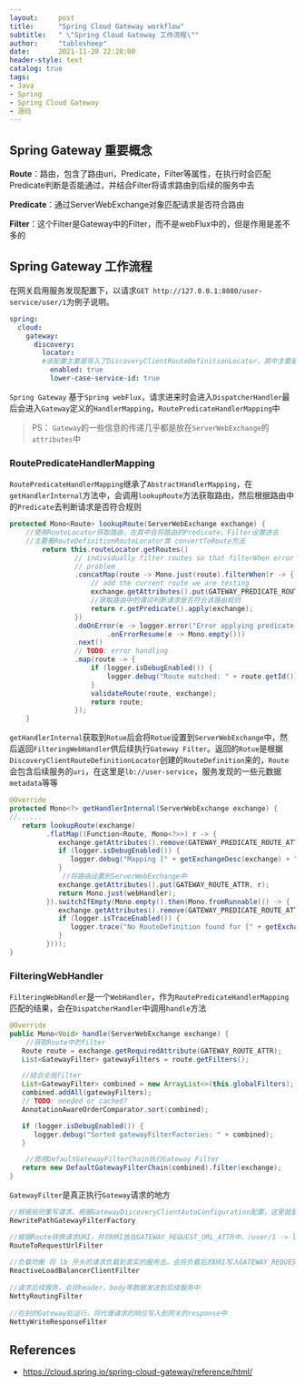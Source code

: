 ```yaml
---
layout:     post
title:      "Spring Cloud Gateway workflow"
subtitle:   " \"Spring Cloud Gateway 工作流程\""
author:     "tablesheep"
date:       2021-11-20 22:28:00
header-style: text
catalog: true
tags:
- Java
- Spring
- Spring Cloud Gateway
- 源码
---
```



## Spring Gateway 重要概念

**Route**：路由，包含了路由uri，Predicate，Filter等属性，在执行时会匹配Predicate判断是否能通过，并结合Filter将请求路由到后续的服务中去

**Predicate**：通过ServerWebExchange对象匹配请求是否符合路由

**Filter**：这个Filter是Gateway中的Filter，而不是webFlux中的，但是作用是差不多的



## Spring Gateway 工作流程

在网关启用服务发现配置下，以请求`GET http://127.0.0.1:8080/user-service/user/1`为例子说明。

```yaml
spring:
  cloud:
    gateway:
      discovery:
        locator:
        #该配置主要是导入了DiscoveryClientRouteDefinitionLocator，其中主要是PathRoutePredicateFactory创建的Predicate和RewritePathGatewayFilterFactory创建的RewritePathGatewayFilter（具体的规则看GatewayDiscoveryClientAutoConfiguration）
          enabled: true 
          lower-case-service-id: true
```



`Spring Gateway` 基于`Spring webFlux`，请求进来时会进入`DispatcherHandler`最后会进入`Gateway`定义的`HandlerMapping`，`RoutePredicateHandlerMapping`中

> PS： `Gateway`的一些信息的传递几乎都是放在`ServerWebExchange`的`attributes`中

### RoutePredicateHandlerMapping

`RoutePredicateHandlerMapping`继承了`AbstractHandlerMapping`，在`getHandlerInternal`方法中，会调用`lookupRoute`方法获取路由，然后根据路由中的`Predicate`去判断请求是否符合规则

```java
protected Mono<Route> lookupRoute(ServerWebExchange exchange) {
    //使用RouteLocator获取路由，在其中会将路由的Predicate、Filter设置进去
    //主要看RouteDefinitionRouteLocator类 convertToRoute方法
		return this.routeLocator.getRoutes()
				// individually filter routes so that filterWhen error delaying is not a
				// problem
				.concatMap(route -> Mono.just(route).filterWhen(r -> {
					// add the current route we are testing
					exchange.getAttributes().put(GATEWAY_PREDICATE_ROUTE_ATTR, r.getId());
                    //获取路由中的谓词判断请求是否符合该路由规则
					return r.getPredicate().apply(exchange);
				})
				.doOnError(e -> logger.error("Error applying predicate for route: " + route.getId(), e))
						.onErrorResume(e -> Mono.empty()))
				.next()
				// TODO: error handling
				.map(route -> {
					if (logger.isDebugEnabled()) {
						logger.debug("Route matched: " + route.getId());
					}
					validateRoute(route, exchange);
					return route;
				});
	}
```

`getHandlerInternal`获取到`Rotue`后会将`Rotue`设置到`ServerWebExchange`中，然后返回`FilteringWebHandler`供后续执行`Gateway Filter`。返回的`Rotue`是根据`DiscoveryClientRouteDefinitionLocator`创建的`RouteDefinition`来的，`Route`会包含后续服务的`uri`，在这里是`lb://user-service`，服务发现的一些元数据`metadata`等等

```java
@Override
protected Mono<?> getHandlerInternal(ServerWebExchange exchange) {
//......
   return lookupRoute(exchange)
         .flatMap((Function<Route, Mono<?>>) r -> {
            exchange.getAttributes().remove(GATEWAY_PREDICATE_ROUTE_ATTR);
            if (logger.isDebugEnabled()) {
               logger.debug("Mapping [" + getExchangeDesc(exchange) + "] to " + r);
            }
             //将路由设置到ServerWebExchange中
            exchange.getAttributes().put(GATEWAY_ROUTE_ATTR, r);
            return Mono.just(webHandler);
         }).switchIfEmpty(Mono.empty().then(Mono.fromRunnable(() -> {
            exchange.getAttributes().remove(GATEWAY_PREDICATE_ROUTE_ATTR);
            if (logger.isTraceEnabled()) {
               logger.trace("No RouteDefinition found for [" + getExchangeDesc(exchange) + "]");
            }
         })));
}
```



### FilteringWebHandler

`FilteringWebHandler`是一个`WebHandler`，作为`RoutePredicateHandlerMapping`匹配的结果，会在`DispatcherHandler`中调用`handle`方法

```java
@Override
public Mono<Void> handle(ServerWebExchange exchange) {
    //获取Route中的filter
   Route route = exchange.getRequiredAttribute(GATEWAY_ROUTE_ATTR);
   List<GatewayFilter> gatewayFilters = route.getFilters();

   //结合全局filter
   List<GatewayFilter> combined = new ArrayList<>(this.globalFilters);
   combined.addAll(gatewayFilters);
   // TODO: needed or cached?
   AnnotationAwareOrderComparator.sort(combined);

   if (logger.isDebugEnabled()) {
      logger.debug("Sorted gatewayFilterFactories: " + combined);
   }

    //使用DefaultGatewayFilterChain执行Gateway Filter
   return new DefaultGatewayFilterChain(combined).filter(exchange);
}
```

`GatewayFilter`是真正执行`Gateway`请求的地方

```java
//根据规则重写请求，根据GatewayDiscoveryClientAutoConfiguration配置，这里就是将请求的服务名截出来，http://127.0.0.1:8080/user-service/user/1 -> http://127.0.0.1:8080/user/1
RewritePathGatewayFilterFactory 

//根据Route转换请求URI，并将URI放在GATEWAY_REQUEST_URL_ATTR中，/user/1 -> lb://user-service/user/1
RouteToRequestUrlFilter 
    
//负载均衡 将 lb 开头的请求负载到真实的服务去，会将负载后的URI写入GATEWAY_REQUEST_URL_ATTR，原URI放入GATEWAY_ORIGINAL_REQUEST_URL_ATTR，lb://user-service/user/1 -> http://ip:port/user/1
ReactiveLoadBalancerClientFilter
    
//请求后续服务，会将header、body等数据发送到后续服务中
NettyRoutingFilter
    
//在别的Gateway后运行，将代理请求的响应写入到网关的response中
NettyWriteResponseFilter
```



## References

- <https://cloud.spring.io/spring-cloud-gateway/reference/html/>